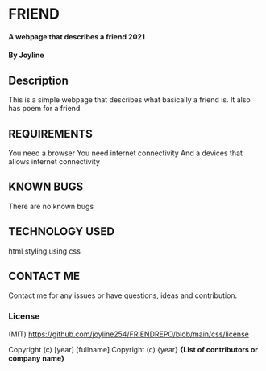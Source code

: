 # FRIEND
#### A webpage that describes a friend  2021
#### By Joyline
## Description
This is a simple webpage that describes what basically a friend is.
It also has poem for a friend
## REQUIREMENTS
You need a browser
You need internet connectivity
And a devices that allows internet connectivity

## KNOWN BUGS
There are no known bugs
## TECHNOLOGY USED
html
styling using css
## CONTACT ME
Contact me for any issues or have questions, ideas and contribution.
### License
(MIT) https://github.com/joyline254/FRIENDREPO/blob/main/css/license

Copyright (c) [year] [fullname]
Copyright (c) {year} **{List of contributors or company name}**
  